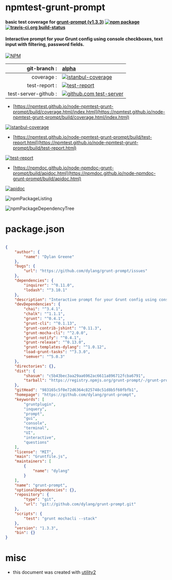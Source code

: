 # npmtest-grunt-prompt

#### basic test coverage for  [grunt-prompt (v1.3.3)](https://github.com/dylang/grunt-prompt)  [![npm package](https://img.shields.io/npm/v/npmtest-grunt-prompt.svg?style=flat-square)](https://www.npmjs.org/package/npmtest-grunt-prompt) [![travis-ci.org build-status](https://api.travis-ci.org/npmtest/node-npmtest-grunt-prompt.svg)](https://travis-ci.org/npmtest/node-npmtest-grunt-prompt)

#### Interactive prompt for your Grunt config using console checkboxes, text input with filtering, password fields.

[![NPM](https://nodei.co/npm/grunt-prompt.png?downloads=true&downloadRank=true&stars=true)](https://www.npmjs.com/package/grunt-prompt)

| git-branch : | [alpha](https://github.com/npmtest/node-npmtest-grunt-prompt/tree/alpha)|
|--:|:--|
| coverage : | [![istanbul-coverage](https://npmtest.github.io/node-npmtest-grunt-prompt/build/coverage.badge.svg)](https://npmtest.github.io/node-npmtest-grunt-prompt/build/coverage.html/index.html)|
| test-report : | [![test-report](https://npmtest.github.io/node-npmtest-grunt-prompt/build/test-report.badge.svg)](https://npmtest.github.io/node-npmtest-grunt-prompt/build/test-report.html)|
| test-server-github : | [![github.com test-server](https://npmtest.github.io/node-npmtest-grunt-prompt/GitHub-Mark-32px.png)](https://npmtest.github.io/node-npmtest-grunt-prompt/build/app/index.html) | | build-artifacts : | [![build-artifacts](https://npmtest.github.io/node-npmtest-grunt-prompt/glyphicons_144_folder_open.png)](https://github.com/npmtest/node-npmtest-grunt-prompt/tree/gh-pages/build)|

- [https://npmtest.github.io/node-npmtest-grunt-prompt/build/coverage.html/index.html](https://npmtest.github.io/node-npmtest-grunt-prompt/build/coverage.html/index.html)

[![istanbul-coverage](https://npmtest.github.io/node-npmtest-grunt-prompt/build/screenCapture.buildCi.browser.%252Ftmp%252Fbuild%252Fcoverage.lib.html.png)](https://npmtest.github.io/node-npmtest-grunt-prompt/build/coverage.html/index.html)

- [https://npmtest.github.io/node-npmtest-grunt-prompt/build/test-report.html](https://npmtest.github.io/node-npmtest-grunt-prompt/build/test-report.html)

[![test-report](https://npmtest.github.io/node-npmtest-grunt-prompt/build/screenCapture.buildCi.browser.%252Ftmp%252Fbuild%252Ftest-report.html.png)](https://npmtest.github.io/node-npmtest-grunt-prompt/build/test-report.html)

- [https://npmdoc.github.io/node-npmdoc-grunt-prompt/build/apidoc.html](https://npmdoc.github.io/node-npmdoc-grunt-prompt/build/apidoc.html)

[![apidoc](https://npmdoc.github.io/node-npmdoc-grunt-prompt/build/screenCapture.buildCi.browser.%252Ftmp%252Fbuild%252Fapidoc.html.png)](https://npmdoc.github.io/node-npmdoc-grunt-prompt/build/apidoc.html)

![npmPackageListing](https://npmtest.github.io/node-npmtest-grunt-prompt/build/screenCapture.npmPackageListing.svg)

![npmPackageDependencyTree](https://npmtest.github.io/node-npmtest-grunt-prompt/build/screenCapture.npmPackageDependencyTree.svg)



# package.json

```json

{
    "author": {
        "name": "Dylan Greene"
    },
    "bugs": {
        "url": "https://github.com/dylang/grunt-prompt/issues"
    },
    "dependencies": {
        "inquirer": "^0.11.0",
        "lodash": "^3.10.1"
    },
    "description": "Interactive prompt for your Grunt config using console checkboxes, text input with filtering, password fields.",
    "devDependencies": {
        "chai": "^3.4.1",
        "chalk": "^1.1.1",
        "grunt": "^0.4.1",
        "grunt-cli": "^0.1.13",
        "grunt-contrib-jshint": "^0.11.3",
        "grunt-mocha-cli": "^2.0.0",
        "grunt-notify": "^0.4.1",
        "grunt-release": "^0.13.0",
        "grunt-templates-dylang": "^1.0.12",
        "load-grunt-tasks": "^3.3.0",
        "semver": "^5.0.3"
    },
    "directories": {},
    "dist": {
        "shasum": "c5b43bec3aa29aa6962ac6611a896712fcba6791",
        "tarball": "https://registry.npmjs.org/grunt-prompt/-/grunt-prompt-1.3.3.tgz"
    },
    "gitHead": "983165c5f0e72d6364c825748c51d8b5f60fbfb1",
    "homepage": "https://github.com/dylang/grunt-prompt",
    "keywords": [
        "gruntplugin",
        "inquery",
        "prompt",
        "gui",
        "console",
        "terminal",
        "UI",
        "interactive",
        "questions"
    ],
    "license": "MIT",
    "main": "Gruntfile.js",
    "maintainers": [
        {
            "name": "dylang"
        }
    ],
    "name": "grunt-prompt",
    "optionalDependencies": {},
    "repository": {
        "type": "git",
        "url": "git://github.com/dylang/grunt-prompt.git"
    },
    "scripts": {
        "test": "grunt mochacli --stack"
    },
    "version": "1.3.3",
    "bin": {}
}
```



# misc
- this document was created with [utility2](https://github.com/kaizhu256/node-utility2)

